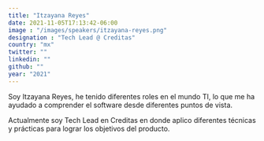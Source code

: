 ```yaml
---
title: "Itzayana Reyes"
date: 2021-11-05T17:13:42-06:00
image : "/images/speakers/itzayana-reyes.png"
designation : "Tech Lead @ Creditas"
country: "mx"
twitter: ""
linkedin: ""
github: ""
year: "2021"
---
```


Soy Itzayana Reyes, he tenido diferentes roles en el mundo TI, lo que me ha ayudado a comprender el software desde diferentes puntos de vista.

Actualmente soy Tech Lead en Creditas en donde aplico diferentes técnicas y prácticas para lograr los objetivos del producto.
